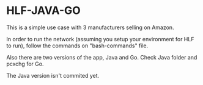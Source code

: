 # HLF-JAVA-GO

This is a simple use case with 3 manufacturers selling on Amazon. 

 In order to run the network (assuming you setup your environment for HLF to run), follow the commands on "bash-commands" file. 

Also there are two versions of the app, Java and Go. Check Java folder and pcxchg for Go. 

The Java version isn't commited yet. 
